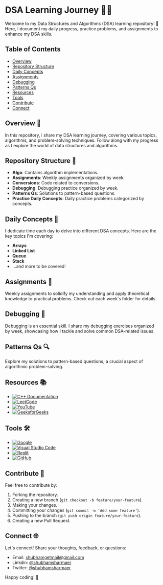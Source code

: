 # DSA Learning Journey 👨‍💻

Welcome to my Data Structures and Algorithms (DSA) learning repository! 🚀 Here, I document my daily progress, practice problems, and assignments to enhance my DSA skills.

## Table of Contents

- [Overview](#overview)
- [Repository Structure](#repository-structure-)
- [Daily Concepts](#daily-concepts-)
- [Assignments](#assignments-)
- [Debugging](#debugging-)
- [Patterns Qs](#patterns-qs-)
- [Resources](#resources-)
- [Tools](#tools-)
- [Contribute](#contribute-)
- [Connect](#connect-)

## Overview 🌟

In this repository, I share my DSA learning journey, covering various topics, algorithms, and problem-solving techniques. Follow along with my progress as I explore the world of data structures and algorithms.

## Repository Structure 📂

- **Algo**: Contains algorithm implementations.
- **Assignments**: Weekly assignments organized by week.
- **Conversions**: Code related to conversions.
- **Debugging**: Debugging practice organized by week.
- **Patterns Qs**: Solutions to pattern-based questions.
- **Practice Daily Concepts**: Daily practice problems categorized by concepts.

## Daily Concepts 📆

I dedicate time each day to delve into different DSA concepts. Here are the key topics I'm covering:

- **Arrays**
- **Linked List**
- **Queue**
- **Stack**
- ...and more to be covered!

## Assignments 📝

Weekly assignments to solidify my understanding and apply theoretical knowledge to practical problems. Check out each week's folder for details.

## Debugging 🐞

Debugging is an essential skill. I share my debugging exercises organized by week, showcasing how I tackle and solve common DSA-related issues.

## Patterns Qs 🔍

Explore my solutions to pattern-based questions, a crucial aspect of algorithmic problem-solving.

## Resources 📚

- [![C++ Documentation](https://img.shields.io/badge/C++-Documentation-blue)](https://en.cppreference.com/)
- [![LeetCode](https://img.shields.io/badge/LeetCode-Problem%20Solving-brightgreen)](https://leetcode.com/)
- [![YouTube](https://img.shields.io/badge/YouTube-Learning-red)](https://www.youtube.com/)
- [![GeeksforGeeks](https://img.shields.io/badge/GeeksforGeeks-Concept%20Clarity-orange)](https://www.geeksforgeeks.org/)

## Tools 🛠️

- [![Google](https://img.shields.io/badge/Google-Search-informational)](https://www.google.com/)
- [![Visual Studio Code](https://img.shields.io/badge/VS%20Code-IDE-blue)](https://code.visualstudio.com/)
- [![Replit](https://img.shields.io/badge/Replit-Online%20IDE-lightgrey)](https://replit.com/)
- [![GitHub](https://img.shields.io/badge/GitHub-Version%20Control-brightgreen)](https://github.com/)

## Contribute 🤝

Feel free to contribute by:

1. Forking the repository.
2. Creating a new branch (`git checkout -b feature/your-feature`).
3. Making your changes.
4. Committing your changes (`git commit -m 'Add some feature'`).
5. Pushing to the branch (`git push origin feature/your-feature`).
6. Creating a new Pull Request.

## Connect 🌐

Let's connect! Share your thoughts, feedback, or questions:

- Email: shubhamgetmail@gmail.com
- Linkdin: [@shubhamsharmaer](https://linkedin.com/shubhamsharmaer)
- Twitter: [@shubhamsharmaer](https://twitter.com/shubhamsharmaer)

Happy coding! 🚀
